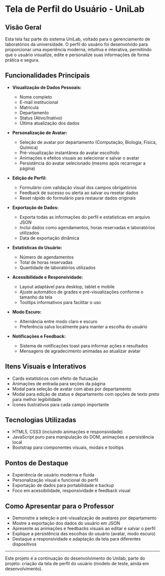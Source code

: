 # Tela de Perfil do Usuário - UniLab

## Visão Geral
Esta tela faz parte do sistema UniLab, voltado para o gerenciamento de laboratórios da universidade. O perfil do usuário foi desenvolvido para proporcionar uma experiência moderna, intuitiva e interativa, permitindo que o usuário visualize, edite e personalize suas informações de forma prática e segura.

## Funcionalidades Principais

- **Visualização de Dados Pessoais:**
  - Nome completo
  - E-mail institucional
  - Matrícula
  - Departamento
  - Status (Ativo/Inativo)
  - Última atualização dos dados

- **Personalização de Avatar:**
  - Seleção de avatar por departamento (Computação, Biologia, Física, Química)
  - Pré-visualização instantânea do avatar escolhido
  - Animações e efeitos visuais ao selecionar e salvar o avatar
  - Persistência do avatar selecionado (mesmo após recarregar a página)

- **Edição de Perfil:**
  - Formulário com validação visual dos campos obrigatórios
  - Feedback de sucesso ou alerta ao salvar ou resetar dados
  - Reset rápido do formulário para restaurar dados originais

- **Exportação de Dados:**
  - Exporta todas as informações do perfil e estatísticas em arquivo JSON
  - Inclui dados como agendamentos, horas reservadas e laboratórios utilizados
  - Data de exportação dinâmica

- **Estatísticas do Usuário:**
  - Número de agendamentos
  - Total de horas reservadas
  - Quantidade de laboratórios utilizados

- **Acessibilidade e Responsividade:**
  - Layout adaptável para desktop, tablet e mobile
  - Ajuste automático de grades e pré-visualizações conforme o tamanho da tela
  - Tooltips informativos para facilitar o uso

- **Modo Escuro:**
  - Alternância entre modo claro e escuro
  - Preferência salva localmente para manter a escolha do usuário

- **Notificações e Feedback:**
  - Sistema de notificações toast para informar ações e resultados
  - Mensagens de agradecimento animadas ao atualizar avatar

## Itens Visuais e Interativos
- Cards estatísticos com efeito de flutuação
- Animações de entrada para seções da página
- Modal para seleção de avatar com abas por departamento
- Modal para edição de status e departamento com opções de texto preto para melhor legibilidade
- Ícones ilustrativos para cada campo importante

## Tecnologias Utilizadas
- HTML5, CSS3 (incluindo animações e responsividade)
- JavaScript puro para manipulação do DOM, animações e persistência local
- Bootstrap para componentes visuais, modais e tooltips

## Pontos de Destaque
- Experiência de usuário moderna e fluida
- Personalização visual e funcional do perfil
- Exportação de dados para portabilidade e backup
- Foco em acessibilidade, responsividade e feedback visual

## Como Apresentar para o Professor
- Demonstre a seleção e pré-visualização de avatares por departamento
- Mostre a exportação dos dados do usuário em JSON
- Apresente as animações e feedbacks visuais ao editar e salvar o perfil
- Explique a persistência das escolhas do usuário (avatar, modo escuro)
- Destaque a responsividade e adaptação da tela para diferentes dispositivos

---

Este projeto é a continuação do desenvolvimento do Unilab, parte do projeto: criação da tela de perfil do usuário (modelo de teste, ainda em desenvolvimento).

